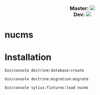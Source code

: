 <h3 align="center">
    <p>
        Master: 
        <a href="https://travis-ci.org/nugato/nucms" title="Build status" target="_blank">
            <img src="https://travis-ci.org/nugato/nucms.svg?branch=master" />
        </a>
        <br>
        Dev:
        <a href="https://travis-ci.org/nugato/nucms" title="Build status" target="_blank">
            <img src="https://travis-ci.org/nugato/nucms.svg?branch=develop" />
        </a>
    </p> 
</h1>

nucms
=====


Installation
=====
`bin/console doctrine:database:create`

`bin/console doctrine:migration:migrate`

`bin/console sylius:fixtures:load nucms`
